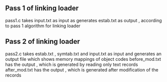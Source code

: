 ## Pass 1 of linking loader
pass1.c takes input.txt as input as generates estab.txt as output , according to pass 1 algorithm for linking loader

## Pass 2 of linking loader
pass2.c takes estab.txt , symtab.txt and input.txt as input and generates an output file which shows memory mappings of object codes
before_mod.txt has the output , which is generated by reading only text records
after_mod.txt has the output , which is generated after modification of the records
